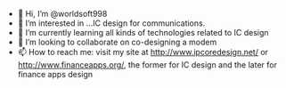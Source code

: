 - 👋 Hi, I’m @worldsoft998
- 👀 I’m interested in ...IC design for communications.
- 🌱 I’m currently learning all kinds of technologies related to IC design
- 💞️ I’m looking to collaborate on co-designing a modem
- 📫 How to reach me: visit my site at http://www.ipcoredesign.net/ or http://www.financeapps.org/, the former for IC design and the later for finance apps design

<!---
worldsoft998/worldsoft998 is a ✨ special ✨ repository because its `README.md` (this file) appears on your GitHub profile.
You can click the Preview link to take a look at your changes.
--->
